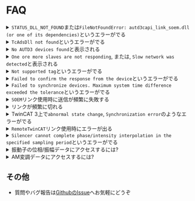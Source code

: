 # FAQ

<details><summary><code class="hljs">STATUS_DLL_NOT_FOUND</code>または<code class="hljs">FileNotFoundError: autd3capi_link_soem.dll (or one of its dependencies)</code>というエラーがでる</summary>

- [npcap](https://nmap.org/npcap/)を「**WinPcap API compatible mode**」でインストールする

</details>

<details><summary><code class="hljs">TcAdsDll not found</code>というエラーがでる</summary>

- TwinCAT 3 Build 4026以降をインストールする

</details>

<details><summary><code class="hljs">No AUTD3 devices found</code>と表示される</summary>

- macOS, linuxで`SOEM`リンクを使用する場合, root権限が必要

   - linuxの場合, `setcap`コマンドで以下の権限を設定することで回避することもできる
   
      ```shell
      sudo setcap cap_net_raw,cap_net_admin=eip <your executable file>
      ```

   - macOSの場合, `/dev/bpf*`ファイルに読み取り権限を追加することで回避することもできる
   
      ```shell
      sudo chmod +r /dev/bpf*
      ```

- (Windows) 最新のnpcapを使用する

- WSL等の仮想マシンは対応していない
   - VirtualBoxなどで動く場合があるが, 挙動は不安定になる

</details>

<details><summary><code class="hljs">One ore more slaves are not responding</code>, または, <code class="hljs">Slow network was detected</code>と表示される</summary>

- デバイスドライバを更新する

- (Windows) 最新のnpcapを使用する

- `send_cycle`と`sync0_cycle`の値を増やす

- (Windows) デバイスマネージャーの当該ネットワークアダプタのプロパティから, 「電源の管理」タブで「電力の節約のために、コンピューターでこのデバイスの電源をオフにできるようにする」のチェックを外す

</details>

<details><summary><code class="hljs">Not supported tag</code>というエラーがでる</summary>

- [ファームウェアがサポートされていない](../release_notes.md)

</details>

<details><summary><code class="hljs">Failed to confirm the response from the device</code>というエラーがでる</summary>

- [デフォルトより長いTimeoutを指定する](../API/controller.md#sender)

</details>

<details><summary><code class="hljs">Failed to synchronize devices. Maximum system time difference exceeded the tolerance</code>というエラーがでる</summary>

- [`sync_timeout`か`sync_tolerance`](../API/link/soem.md#apis)の値を増やす. ただし, 後者の変更は推奨されない.

</details>

<details><summary><code class="hljs">SOEM</code>リンク使用時に送信が頻繁に失敗する</summary>

- この問題は
   * `sync_mode`を`DC`にしている

   かつ,

   * オンボードのethernetインターフェースを使用している

  かつ, 以下のいずれかの状況で発生することが確認されている

   * RealSense, Azure Kinect, Webカメラ等を使用する
      * 基本的にカメラをアクティブにした時点で発生
   * 動画や音声を再生する
      * または, インターネットブラウザで動画サイト (Youtube等) を開く
   * Unityを使用する
      * 起動するだけで発生
   * Blenderでアニメーションを再生する
      * その他の操作 (モデリング等) は問題ない

- この問題の回避策としては, 以下のいずれかを試されたい
  1. `TwinCAT`, `RemoteTwinCAT`, または, `RemoteSOEM`リンクを使用する
  1. `sync_mode`を`FreeRun`にする
  1. Linuxやmacを使用する.
     - ただし, 仮想マシンはNG
  1. USB to Ethernetアダプターを使用する
     - 少なくとも「ASIX AX88179」のチップを採用しているもので正常に動作することが確認されている
     - なお, オンボードではなくとも, PCIe接続のethernetアダプターでも同様の問題が発生する

- 上記以外の状況でも発生した, 或いは, 上記状況でも発生しなかった等の報告があれば, GitHubのIssueに積極的に報告していただけると幸いである.

</details>

<details><summary>リンクが頻繁に切れる</summary>

- 超音波の出力時にこれが頻発する場合は, 電力が足りているかを確認すること
   - デバイス一台で最大50W消費する

</details>

<details><summary>TwinCAT 3上で<code class="hljs">abnormal state change</code>, <code class="hljs">Synchronization error</code>のようなエラーがでる</summary>

- `Sync0 cycle`と`Send task cycle`の値を増やし, TwinCAT 3を再起動する

</details>

<details><summary><code class="hljs">RemoteTwinCAT</code>リンク使用時にエラーが出る</summary>

- ファイアウォールでブロックされている可能性があるため, ファイアウォールを切るか, TCP/UDPの48898番ポートを開ける.
- クライアントPCのサーバー以外とのLANをすべて切断する.

</details>


<details><summary><code class="hljs">Silencer cannot complete phase/intensity interpolation in the specified sampling period</code>というエラーがでる</summary>

- [`Silencer`のこの条件](../API/silencer.md#fixed-completion-time-modeの注意点)を満たしていない. 以下のいずれかの方法で修正できる. (おすすめは上から順に)
  1. AM変調/STMのサンプリングレートをおとす
  1. [`Silencer`を無効化する](../API/silencer.md#silencerの設定)
  1. [Fixed update rateモード](../API/silencer.md#fixed-update-rate-mode)を使用する
  1. [strict_mode](../API/silencer.md#fixed-completion-time-modeの設定)を`false`にする

</details>

<details><summary>振動子の位相/振幅データにアクセスするには?</summary>

1. 自分で所望の`Gain`を作成する. [Gainの自作](../advanced/custom_gain.md)を参照.

</details>

<details><summary>AM変調データにアクセスするには?</summary>

1. 自分で所望の`Modulation`を作成する. [Modulationの自作](../advanced/custom_modulation.md)を参照.

</details>

## その他

- 質問やバグ報告は[GithubのIssue](https://github.com/shinolab/autd3/issues)へお気軽にどうぞ
